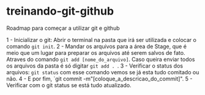 # treinando-git-github
Roadmap para começar a utilizar git e github

1 - Inicializar o git: Abrir o terminal na pasta que irá ser utilizada e colocar o comando `git init`.
2 - Mandar os arquivos para a área de Stage, que é meio que um lugar para preparar os arquivos até serem salvos de fato. Atraves do comando `git add [nome_do_arquivo]`. Caso queira enviar todos os arquivos da pasta é só digitar `git add . `.
3 - Verificar o status dos arquivos: `git status` com esse comando vemos se já esta tudo comitado ou não.
4 - E por fim, `git commit -m"[coloque_a_descricao_do_commit]".
5 - Verificar com o git status se está tudo atualizado.
